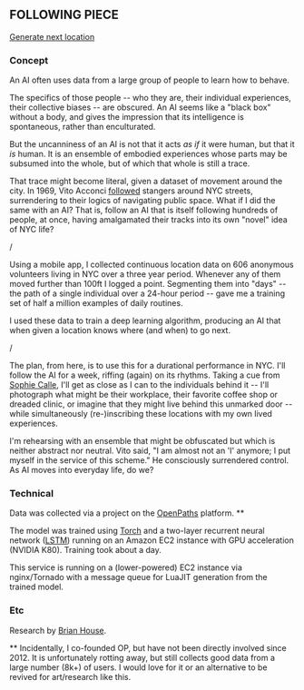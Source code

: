 ## FOLLOWING PIECE
<div id="status"><a href="javascript:getLocation();">Generate next location</a></div>  

### Concept

An AI often uses data from a large group of people to learn how to behave. 

The specifics of those people -- who they are, their individual experiences, their collective biases -- are obscured. An AI seems like a "black box" without a body, and gives the impression that its intelligence is spontaneous, rather than enculturated.

But the uncanniness of an AI is not that it acts _as if_ it were human, but that it _is_ human. It is an ensemble of embodied experiences whose parts may be subsumed into the whole, but of which that whole is still a trace.

That trace might become literal, given a dataset of movement around the city. In 1969, Vito Acconci [followed](http://www.metmuseum.org/art/collection/search/283737) stangers around NYC streets, surrendering to their logics of navigating public space. What if I did the same with an AI? That is, follow an AI that is itself following hundreds of people, at once, having amalgamated their tracks into its own "novel" idea of NYC life?

/

Using a mobile app, I collected continuous location data on 606 anonymous volunteers living in NYC over a three year period. Whenever any of them moved further than 100ft I logged a point. Segmenting them into "days" -- the path of a single individual over a 24-hour period -- gave me a training set of half a million examples of daily routines.  

I used these data to train a deep learning algorithm, producing an AI that when given a location knows where (and when) to go next.

/

The plan, from here, is to use this for a durational performance in NYC. I'll follow the AI for a week, riffing (again) on its rhythms. Taking a cue from [Sophie Calle](http://www.artcritical.com/2015/07/16/emmalea-russo-on-sophie-calle/), I'll get as close as I can to the individuals behind it -- I'll photograph what might be their workplace, their favorite coffee shop or dreaded clinic, or imagine that they might live behind this unmarked door -- while simultaneously (re-)inscribing these locations with my own lived experiences.

I'm rehearsing with an ensemble that might be obfuscated but which is neither abstract nor neutral. Vito said, "I am almost not an 'I' anymore; I put myself in the service of this scheme." He consciously surrendered control. As AI moves into everyday life, do we?


### Technical

Data was collected via a project on the [OpenPaths](https://openpaths.cc) platform. **

The model was trained using [Torch](http://torch.ch/) and a two-layer recurrent neural network ([LSTM](https://en.wikipedia.org/wiki/Long_short-term_memory)) running on an Amazon EC2 instance with GPU acceleration (NVIDIA K80). Training took about a day.  

This service is running on a (lower-powered) EC2 instance via nginx/Tornado with a message queue for LuaJIT generation from the trained model.


### Etc

Research by [Brian House](http://brianhouse.net).

** Incidentally, I co-founded OP, but have not been directly involved since 2012. It is unfortunately rotting away, but still collects good data from a large number (8k+) of users. I would love for it or an alternative to be revived for art/research like this.